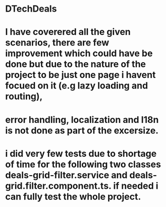 # DTechDeals
# I have coverered all the given scenarios, there are few improvement which could have be done but due to the nature of the project to be just one page i havent focued on it (e.g lazy loading and routing),
# error handling, localization and I18n is not done as part of the excersize.
# i did very few tests due to shortage of time for the following two classes deals-grid-filter.service and deals-grid.filter.component.ts. if needed i can fully test the whole project.

